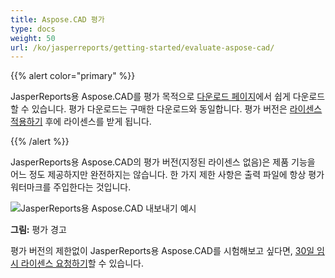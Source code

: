 ```yaml
---
title: Aspose.CAD 평가
type: docs
weight: 50
url: /ko/jasperreports/getting-started/evaluate-aspose-cad/
---
```


{{% alert color="primary" %}}

JasperReports용 Aspose.CAD를 평가 목적으로 [다운로드 페이지](https://downloads.aspose.com/cad/jasperreports)에서 쉽게 다운로드 할 수 있습니다. 평가 다운로드는 구매한 다운로드와 동일합니다. 평가 버전은 [라이센스 적용하기](/ko/cad/jasperreports/licensing/) 후에 라이센스를 받게 됩니다.

{{% /alert %}}

JasperReports용 Aspose.CAD의 평가 버전(지정된 라이센스 없음)은 제품 기능을 어느 정도 제공하지만 완전하지는 않습니다. 한 가지 제한 사항은 출력 파일에 항상 평가 워터마크를 주입한다는 것입니다.

![JasperReports용 Aspose.CAD 내보내기 예시](/_assets/jasper/AreaChartReport.jpg)

**그림:** 평가 경고

평가 버전의 제한없이 JasperReports용 Aspose.CAD를 시험해보고 싶다면, [30일 임시 라이센스 요청하기](https://purchase.aspose.com/temporary-license)할 수 있습니다.
